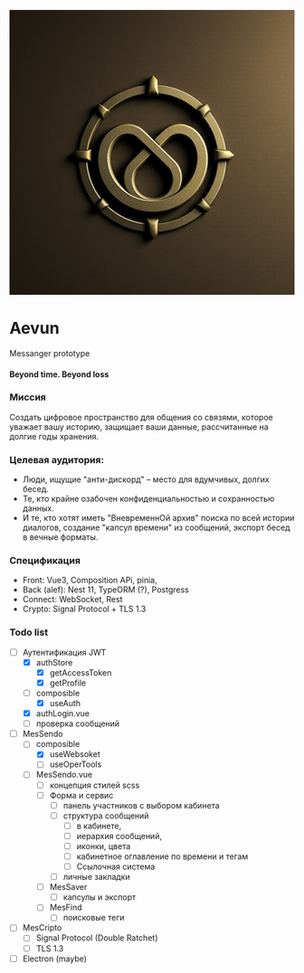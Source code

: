 ![Эвум](public/Aevum-1.png)
# Aevun
Messanger prototype

#### Beyond time. Beyond loss

### Миссия
Создать цифровое пространство для общения со связями, которое уважает вашу историю, защищает ваши данные, рассчитанные на долгие годы хранения.

### Целевая аудитория:
- Люди, ищущие "анти-дискорд" – место для вдумчивых, долгих бесед.
- Те, кто крайне озабочен конфиденциальностью и сохранностью данных.
- И те, кто хотят иметь "ВневременнОй архив" поиска по всей истории диалогов, создание "капсул времени" из сообщений, экспорт бесед в вечные форматы.

### Спецификация
- Front: Vue3, Composition APi, pinia,
- Back (alef):  Nest 11, TypeORM (?), Postgress
- Connect: WebSocket, Rest
- Crypto: Signal Protocol + TLS 1.3

### Todo list
- [ ] Аутентификация JWT
    - [x] authStore
        - [x] getAccessToken
        - [x] getProfile
    - [ ] composible
        - [x] useAuth
    - [x] authLogin.vue
    - [ ] проверка сообщений
- [ ] MesSendo
    - [ ] composible
        - [x] useWebsoket
        - [ ] useOperTools
    - [ ] MesSendo.vue
        - [ ] концепция стилей scss
        - [ ] Форма и сервис
            - [ ] панель участников с выбором кабинета
            - [ ] структура сообщений
                - [ ] в кабинете,
                - [ ] иерархия сообщений,
                - [ ] иконки, цвета
                - [ ] кабинетное оглавление по времени и тегам
                - [ ] Ссылочная система
            - [ ] личные закладки
        - [ ] MesSaver
            - [ ] капсулы и экспорт
        - [ ] MesFind
            - [ ] поисковые теги
- [ ] MesCripto
    - [ ] Signal Protocol (Double Ratchet)
    - [ ] TLS 1.3
- [ ] Electron (maybe)